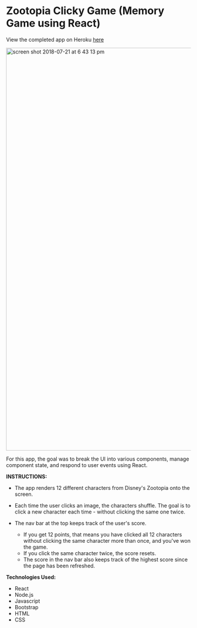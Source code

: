 # Zootopia Clicky Game (Memory Game using React)

View the completed app on Heroku <a href="http://bit.ly/roseclickygame">here</a>

<img width="1097" alt="screen shot 2018-07-21 at 6 43 13 pm" src="https://user-images.githubusercontent.com/34491285/43040915-54cb423c-8d17-11e8-9a06-869c8a5f546f.png">

For this app, the goal was to break the UI into various components, manage component state, and respond to user events using React.

**INSTRUCTIONS:**

* The app renders 12 different characters from Disney's Zootopia onto the screen.

* Each time the user clicks an image, the characters shuffle. The goal is to click a new character each time - without clicking the same one twice.

* The nav bar at the top keeps track of the user's score. 
  * If you get 12 points, that means you have clicked all 12 characters without clicking the same character more than once, and you've won the game. 
  * If you click the same character twice, the score resets.
  * The score in the nav bar also keeps track of the highest score since the page has been refreshed.
  
  
**Technologies Used:**
* React
* Node.js
* Javascript
* Bootstrap
* HTML
* CSS
